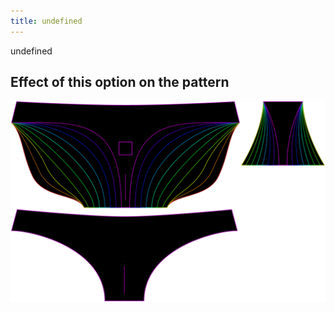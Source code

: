 ```yaml
---
title: undefined
---
```


undefined


## Effect of this option on the pattern
![This image shows the effect of this option by superimposing several variants that have a different value for this option](unice_backexposure_sample.svg "Effect of this option on the pattern")